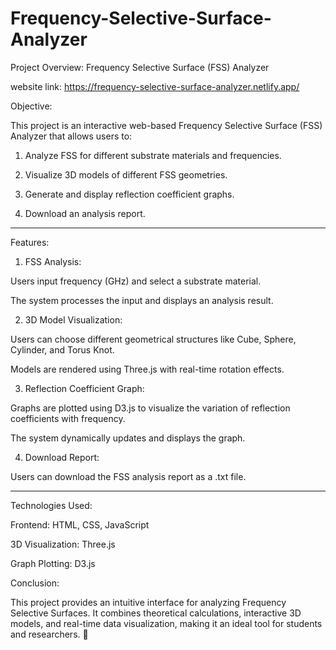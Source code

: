 # Frequency-Selective-Surface-Analyzer
Project Overview: Frequency Selective Surface (FSS) Analyzer

website link:
https://frequency-selective-surface-analyzer.netlify.app/

Objective:

This project is an interactive web-based Frequency Selective Surface (FSS) Analyzer that allows users to:

1. Analyze FSS for different substrate materials and frequencies.


2. Visualize 3D models of different FSS geometries.


3. Generate and display reflection coefficient graphs.


4. Download an analysis report.




---

Features:

1. FSS Analysis:

Users input frequency (GHz) and select a substrate material.

The system processes the input and displays an analysis result.



2. 3D Model Visualization:

Users can choose different geometrical structures like Cube, Sphere, Cylinder, and Torus Knot.

Models are rendered using Three.js with real-time rotation effects.



3. Reflection Coefficient Graph:

Graphs are plotted using D3.js to visualize the variation of reflection coefficients with frequency.

The system dynamically updates and displays the graph.



4. Download Report:

Users can download the FSS analysis report as a .txt file.

---

Technologies Used:

Frontend: HTML, CSS, JavaScript

3D Visualization: Three.js

Graph Plotting: D3.js

Conclusion:

This project provides an intuitive interface for analyzing Frequency Selective Surfaces. It combines theoretical calculations, interactive 3D models, and real-time data visualization, making it an ideal tool for students and researchers. 🚀
